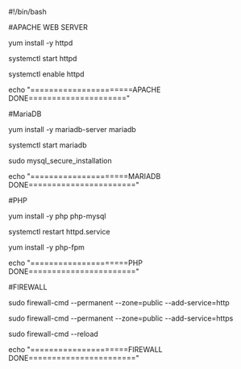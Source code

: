 
#!/bin/bash

#APACHE WEB SERVER

yum install -y httpd

systemctl start httpd

systemctl enable httpd

echo "======================APACHE DONE====================="



#MariaDB

yum install -y mariadb-server mariadb

systemctl start mariadb

sudo mysql_secure_installation

echo "=====================MARIADB DONE======================="




#PHP

yum install -y php php-mysql

systemctl restart httpd.service

yum install -y php-fpm

echo "=====================PHP DONE======================="



#FIREWALL

sudo firewall-cmd --permanent --zone=public --add-service=http

sudo firewall-cmd --permanent --zone=public --add-service=https

sudo firewall-cmd --reload

echo "=====================FIREWALL DONE======================="
